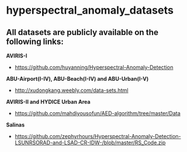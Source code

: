 # hyperspectral_anomaly_datasets

## All datasets are publicly available on the following links:

**AVIRIS-I**
* https://github.com/huyanning/Hyperspectral-Anomaly-Detection

**ABU-Airport(I-IV), ABU-Beach(I-IV) and ABU-Urban(I-V)**
* http://xudongkang.weebly.com/data-sets.html 

**AVIRIS-II and HYDICE Urban Area**
* https://github.com/mahdiyousofun/AED-algorithm/tree/master/Data 

**Salinas**
* https://github.com/zephyrhours/Hyperspectral-Anomaly-Detection-LSUNRSORAD-and-LSAD-CR-IDW-/blob/master/RS_Code.zip
